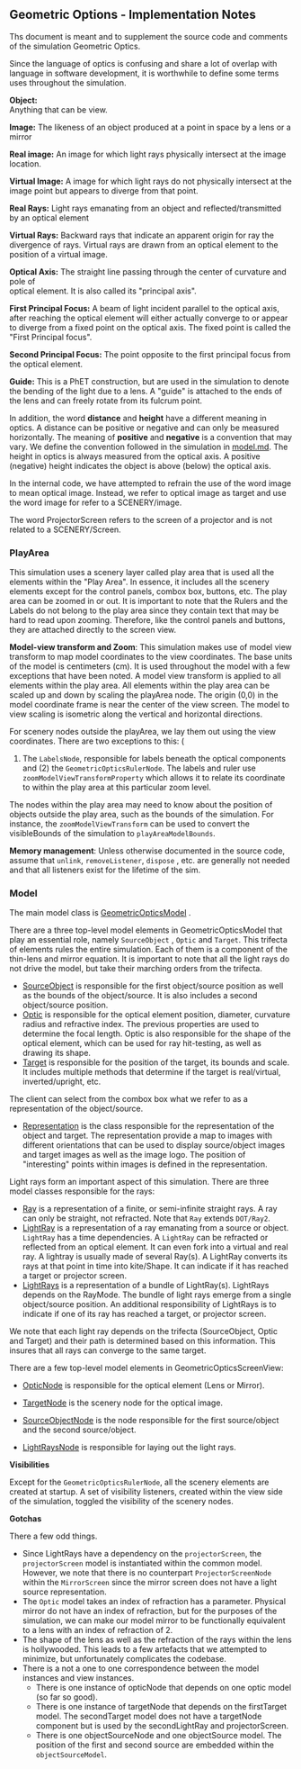## Geometric Options - Implementation Notes

Ths document is meant and to supplement the source code and comments of the simulation Geometric Optics.

Since the language of optics is confusing and share a lot of overlap with language in software development, it is
worthwhile to define some terms uses throughout the simulation.

**Object:**  
Anything that can be view.

**Image:**
The likeness of an object produced at a point in space by a lens or a mirror

**Real image:**
An image for which light rays physically intersect at the image location.

**Virtual Image:**
A image for which light rays do not physically intersect at the image point but appears to diverge from that point.

**Real Rays:**
Light rays emanating from an object and reflected/transmitted by an optical element

**Virtual Rays:**
Backward rays that indicate an apparent origin for ray the divergence of rays. Virtual rays are drawn from an optical
element to the position of a virtual image.

**Optical Axis:**
The straight line passing through the center of curvature and pole of  
optical element. It is also called its "principal axis".

**First Principal Focus:**
A beam of light incident parallel to the optical axis, after reaching the optical element will either actually converge
to or appear to diverge from a fixed point on the optical axis. The fixed point is called the "First Principal focus".

**Second Principal Focus:**
The point opposite to the first principal focus from the optical element.

**Guide:**
This is a PhET construction, but are used in the simulation to denote the bending of the light due to a lens. A "guide"
is attached to the ends of the lens and can freely rotate from its fulcrum point.

In addition, the word **distance** and **height** have a different meaning in optics. A distance can be positive or
negative and can only be measured horizontally. The meaning of **positive** and **negative** is a convention that may
vary. We define the convention followed in the simulation in [model.md](./model.md). The height in optics is always
measured from the optical axis. A positive
(negative) height indicates the object is above (below) the optical axis.

In the internal code, we have attempted to refrain the use of the word image to mean optical image. Instead, we refer to
optical image as target and use the word image for refer to a SCENERY/image.

The word ProjectorScreen refers to the screen of a projector and is not related to a SCENERY/Screen.

### PlayArea

This simulation uses a scenery layer called play area that is used all the elements within the "Play Area". In essence,
it includes all the scenery elements except for the control panels, combox box, buttons, etc. The play area can be
zoomed in or out. It is important to note that the Rulers and the Labels do not belong to the play area since they
contain text that may be hard to read upon zooming. Therefore, like the control panels and buttons, they are attached
directly to the screen view.

**Model-view transform and Zoom**: This simulation makes use of model view transform to map model coordinates to the
view coordinates. The base units of the model is centimeters (cm). It is used throughout the model with a few exceptions
that have been noted. A model view transform is applied to all elements within the play area. All elements within the
play area can be scaled up and down by scaling the playArea node. The origin (0,0) in the model coordinate frame is near
the center of the view screen. The model to view scaling is isometric along the vertical and horizontal directions.

For scenery nodes outside the playArea, we lay them out using the view coordinates. There are two exceptions to this: (

1) The `LabelsNode`, responsible for labels beneath the optical components and (2) the `GeometricOpticsRulerNode`. The
   labels and ruler use `zoomModelViewTransformProperty` which allows it to relate its coordinate to within the play
   area at this particular zoom level.

The nodes within the play area may need to know about the position of objects outside the play area, such as the bounds
of the simulation. For instance, the `zoomModelViewTransform` can be used to convert the visibleBounds of the simulation
to `playAreaModelBounds`.

**Memory management**: Unless otherwise documented in the source code, assume that `unlink`, `removeListener`, `dispose`
, etc. are generally not needed and that all listeners exist for the lifetime of the sim.

### Model

The main model class
is [GeometricOpticsModel](https://github.com/phetsims/geometric-optics/blob/master/js/common/model/GeometricOpticsModel.js)
.

There are a three top-level model elements in GeometricOpticsModel that play an essential role, namely `SourceObject`
, `Optic` and `Target`. This trifecta of elements rules the entire simulation. Each of them is a component of the
thin-lens and mirror equation. It is important to note that all the light rays do not drive the model, but take their
marching orders from the trifecta.

* [SourceObject](https://github.com/phetsims/geometric-optics/blob/master/js/common/model/SourceObject.js) is
  responsible for the first object/source position as well as the bounds of the object/source. It is also includes a
  second object/source position.
* [Optic](https://github.com/phetsims/geometric-optics/blob/master/js/common/model/Optic.js) is responsible for the
  optical element position, diameter, curvature radius and refractive index. The previous properties are used to
  determine the focal length. Optic is also responsible for the shape of the optical element, which can be used for ray
  hit-testing, as well as drawing its shape.
* [Target](https://github.com/phetsims/geometric-optics/blob/master/js/common/model/Target.js) is responsible for the
  position of the target, its bounds and scale. It includes multiple methods that determine if the target is
  real/virtual, inverted/upright, etc.

The client can select from the combox box what we refer to as a representation of the object/source.

* [Representation](https://github.com/phetsims/geometric-optics/blob/master/js/common/model/Representation.js) is the
  class responsible for the representation of the object and target. The representation provide a map to images with
  different orientations that can be used to display source/object images and target images as well as the image logo.
  The position of "interesting" points within images is defined in the representation.

Light rays form an important aspect of this simulation. There are three model classes responsible for the rays:

* [Ray](https://github.com/phetsims/geometric-optics/blob/master/js/common/model/Ray.js) is a representation of a
  finite, or semi-infinite straight rays. A ray can only be straight, not refracted. Note that `Ray` extends `DOT/Ray2`.
* [LightRay](https://github.com/phetsims/geometric-optics/blob/master/js/common/model/LightRay.js) is a representation
  of a ray emanating from a source or object. `LightRay` has a time dependencies. A `LightRay` can be refracted or
  reflected from an optical element. It can even fork into a virtual and real ray. A lightray is usually made of several
  Ray(s). A LightRay converts its rays at that point in time into kite/Shape. It can indicate if it has reached a target
  or projector screen.
* [LightRays](https://github.com/phetsims/geometric-optics/blob/master/js/common/model/LightRays.js) is a representation
  of a bundle of LightRay(s). LightRays depends on the RayMode. The bundle of light rays emerge from a single
  object/source position. An additional responsibility of LightRays is to indicate if one of its ray has reached a
  target, or projector screen.

We note that each light ray depends on the trifecta (SourceObject, Optic and Target) and their path is determined based
on this information. This insures that all rays can converge to the same target.

There are a few top-level model elements in GeometricOpticsScreenView:

* [OpticNode](https://github.com/phetsims/geometric-optics/blob/master/js/common/view/OpticNode.js) is responsible for
  the optical element (Lens or Mirror).

* [TargetNode](https://github.com/phetsims/geometric-optics/blob/master/js/common/view/TargetNode.js) is the scenery
  node for the optical image.

* [SourceObjectNode](https://github.com/phetsims/geometric-optics/blob/master/js/common/view/SourceObjectNode.js) is the
  node responsible for the first source/object and the second source/object.

* [LightRaysNode](https://github.com/phetsims/geometric-optics/blob/master/js/common/view/LightRaysNode.js) is
  responsible for laying out the light rays.

**Visibilities**

Except for the `GeometricOpticsRulerNode`, all the scenery elements are created at startup. A set of visibility
listeners, created within the view side of the simulation, toggled the visibility of the scenery nodes.

**Gotchas**

There a few odd things.

* Since LightRays have a dependency on the `projectorScreen`, the `projectorScreen` model is instantiated within the
  common model. However, we note that there is no counterpart `ProjectorScreenNode` within the `MirrorScreen` since the
  mirror screen does not have a light source representation.
* The `Optic` model takes an index of refraction has a parameter. Physical mirror do not have an index of refraction,
  but for the purposes of the simulation, we can make our model mirror to be functionally equivalent to a lens with an
  index of refraction of 2.
* The shape of the lens as well as the refraction of the rays within the lens is hollywooded. This leads to a few
  artefacts that we attempted to minimize, but unfortunately complicates the codebase.
* There is a not a one to one correspondence between the model instances and view instances.
    - There is one instance of opticNode that depends on one optic model (so far so good).
    - There is one instance of targetNode that depends on the firstTarget model. The secondTarget model does not have a
      targetNode component but is used by the secondLightRay and projectorScreen.
    - There is one objectSourceNode and one objectSource model. The position of the first and second source are embedded
      within the `objectSourceModel`.
